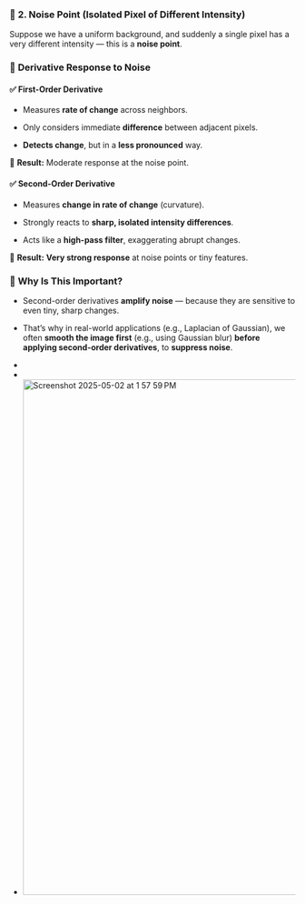 ### 🔷 **2\. Noise Point (Isolated Pixel of Different Intensity)**

Suppose we have a uniform background, and suddenly a single pixel has a very different intensity — this is a **noise point**.



### 🔷 **Derivative Response to Noise**

#### ✅ **First-Order Derivative**

*   Measures **rate of change** across neighbors.
    
*   Only considers immediate **difference** between adjacent pixels.
    
*   **Detects change**, but in a **less pronounced** way.
    

📌 **Result:** Moderate response at the noise point.

#### ✅ **Second-Order Derivative**

*   Measures **change in rate of change** (curvature).
    
*   Strongly reacts to **sharp, isolated intensity differences**.
    
*   Acts like a **high-pass filter**, exaggerating abrupt changes.
    

📌 **Result:** **Very strong response** at noise points or tiny features.

### 🔷 **Why Is This Important?**

*   Second-order derivatives **amplify noise** — because they are sensitive to even tiny, sharp changes.
    
*   That’s why in real-world applications (e.g., Laplacian of Gaussian), we often **smooth the image first** (e.g., using Gaussian blur) **before applying second-order derivatives**, to **suppress noise**.
*
*
*   <img width="907" alt="Screenshot 2025-05-02 at 1 57 59 PM" src="https://github.com/user-attachments/assets/5043b8dd-5ab0-4f4f-b070-6b00e8db944b" />
